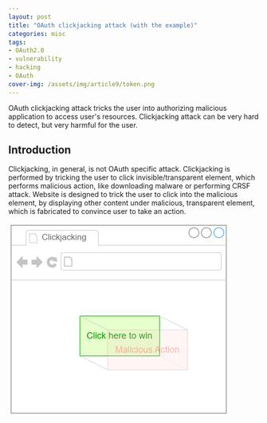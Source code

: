 ```yaml
---
layout: post
title: "OAuth clickjacking attack (with the example)"
categories: misc
tags:
- OAuth2.0
- vulnerability
- hacking
- OAuth
cover-img: /assets/img/article9/token.png
---
```


OAuth clickjacking attack tricks the user into authorizing malicious application to access user's resources. Clickjacking attack can be very hard to detect, but very harmful for the user. 

## Introduction
Clickjacking, in general, is not OAuth specific attack. Clickjacking is performed by tricking the user to click invisible/transparent element, which performs malicious action, like downloading malware or performing CRSF attack. Website is designed to trick the user to click into the malicious element, by displaying other content under malicious, transparent element, which is fabricated to convince user to take an action.

![clickjacking](/assets/img/article10/clickjacking-img.png)
